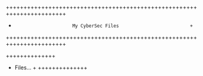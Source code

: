 +++++++++++++++++++++++++++++++++++++++++++++++++++++++++++++++++++++++
+                          My CyberSec Files                          +
+++++++++++++++++++++++++++++++++++++++++++++++++++++++++++++++++++++++

++++++++++++++
+  Files...  +
++++++++++++++


